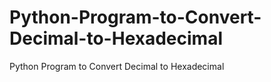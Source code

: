 # Python-Program-to-Convert-Decimal-to-Hexadecimal
Python Program to Convert Decimal to Hexadecimal
